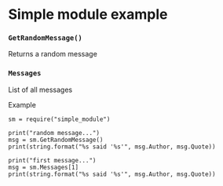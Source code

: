# Simple module example

### `GetRandomMessage()`
Returns a random message
### `Messages`
List of all messages

Example

```
sm = require("simple_module")

print("random message...")
msg = sm.GetRandomMessage()
print(string.format("%s said '%s'", msg.Author, msg.Quote))

print("first message...")
msg = sm.Messages[1]
print(string.format("%s said '%s'", msg.Author, msg.Quote))

```



 
